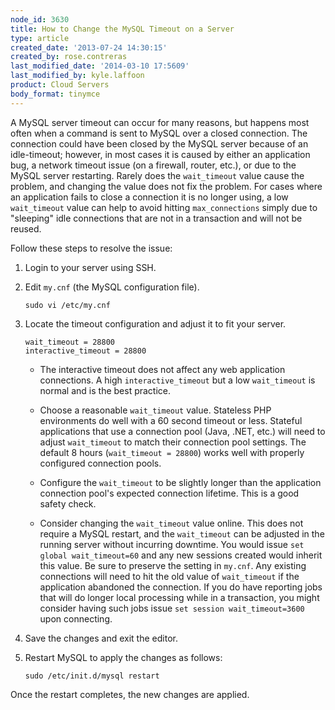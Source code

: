 ```yaml
---
node_id: 3630
title: How to Change the MySQL Timeout on a Server
type: article
created_date: '2013-07-24 14:30:15'
created_by: rose.contreras
last_modified_date: '2014-03-10 17:5609'
last_modified_by: kyle.laffoon
product: Cloud Servers
body_format: tinymce
---
```


A MySQL server timeout can occur for many reasons, but happens most
often when a command is sent to MySQL over a closed connection. The
connection could have been closed by the MySQL server because of an
idle-timeout; however, in most cases it is caused by either an
application bug, a network timeout issue (on a firewall, router, etc.),
or due to the MySQL server restarting. Rarely does the `wait_timeout`
value cause the problem, and changing the value does not fix the
problem. For cases where an application fails to close a connection it
is no longer using, a low `wait_timeout` value can help to avoid hitting
`max_connections` simply due to "sleeping" idle connections that are not
in a transaction and will not be reused.

Follow these steps to resolve the issue:

1.  Login to your server using SSH.

2.  Edit `my.cnf` (the MySQL configuration file).

        sudo vi /etc/my.cnf

3.  Locate the timeout configuration and adjust it to fit your server.

        wait_timeout = 28800
        interactive_timeout = 28800

    -   The interactive timeout does not affect any web application
        connections. A high `interactive_timeout` but a low
        `wait_timeout` is normal and is the best practice.

    -   Choose a reasonable `wait_timeout` value. Stateless PHP
        environments do well with a 60 second timeout or less. Stateful
        applications that use a connection pool (Java, .NET, etc.) will
        need to adjust `wait_timeout` to match their connection pool
        settings. The default 8 hours (`wait_timeout = 28800`) works
        well with properly configured connection pools.

    -   Configure the `wait_timeout` to be slightly longer than the
        application connection pool's expected connection lifetime. This
        is a good safety check.

    -   Consider changing the `wait_timeout` value online. This does not
        require a MySQL restart, and the `wait_timeout` can be adjusted
        in the running server without incurring downtime. You would
        issue `set global wait_timeout=60` and any new sessions created
        would inherit this value. Be sure to preserve the setting in
        `my.cnf`. Any existing connections will need to hit the old
        value of `wait_timeout` if the application abandoned the
        connection. If you do have reporting jobs that will do longer
        local processing while in a transaction, you might consider
        having such jobs issue `set session wait_timeout=3600` upon
        connecting.

4.  Save the changes and exit the editor.

5.  Restart MySQL to apply the changes as follows:

        sudo /etc/init.d/mysql restart

Once the restart completes, the new changes are applied.

